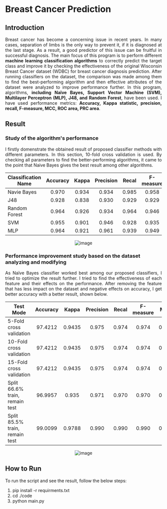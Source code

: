 # Breast Cancer Prediction
## Introduction
<p align="justify">
Breast cancer has become a concerning issue in recent years. In many cases, separation of limbs is the only way to prevent it, if it is diagnosed at the last stage. As a result, a good predictor of this issue can be fruitful in successful diagnosis. The main focus of this program is to perform different <b>machine learning classification algorithms</b> to correctly predict the target class and improve it by checking the effectiveness of the original Wisconsin Breast Cancer dataset (WDBC) for breast cancer diagnosis prediction. After running classifiers on the dataset, the comparison was made among them to find the best-performing algorithm and then effective attributes of the dataset were analyzed to improve performance further. In this program, algorithms, <b>including Naïve Bayes, Support Vector Machine (SVM), Multilayer Perceptron (MLP), J48, and Random Forest</b>, have been used. I have used performance metrics: <b>Accuracy, Kappa statistic, precision, recall, F-measure, MCC, ROC area, PRC area</b>.
</p>

## Result
### Study of the algorithm's performance
<p align="justify">
I firstly domenstrate the obtained result of proposed classifier methods with different parameters. In this section, 10-fold cross validation is used. By checking all parameters to find the better-performing algorithms, it came to the point that Naive Bayes gives the best result among other algorithms. 
</p>
<div align="center">

|Classification Name|Accuracy|Kappa|Precision|Recal|F-measure| MCC | ROC | PRC |
|---                |  :---: |:---:|  :---:  |:---:|  :---:  |:---:|:---:|:---:|
|    Navie Bayes    |  0.970 |0.934|  0.934  |0.985|  0.958  |0.936|0.937|0.925|
|        J48        |  0.928 |0.838|  0.930  |0.929|  0.929  |0.839|0.975|0.965|
|   Random Forest   |  0.964 |0.926|  0.934  |0.964|  0.946  |0.924|0.959|0.909|
|        SVM        |  0.955 |0.901|  0.946  |0.928|  0.935  |0.903|0.949|0.903|
|        MLP        |  0.964 |0.921|  0.961  |0.939|  0.949  |0.923|0.959|0.923|

![image](https://github.com/SaraBolouriB/breast_cancer_prediction/assets/45979215/638972c0-3942-4e2a-a234-179206042a41)
</div>

### Performance improvement study based on the dataset analyzing and modifying
<p align="justify">
As Naïve Bayes classifier worked best among our proposed classifiers, I tried to optimize the result further. I tried to find the effectiveness of each feature and their effects on the performance. After removing the feature that has less impact on the dataset and negative effects on accuracy, I get better accuracy with a better result, shown below.
<p/>
<div align="center">
  
|Test Mode                     |Accuracy|Kappa|Precision|Recal|F-measure| MCC | ROC | PRC |
|---                           |  :---: |:---: |  :---:  |:---:|  :---:  |:---:|:---:|:---:|
| 5-Fold cross validation      |97.4212 |0.9435|  0.975  |0.974|  0.974  |0.944|0.993|0.993|
|10-Fold cross validation      |97.4212 |0.9435|0.975    |0.974|0.974    |0.944|0.993|0.993|
|15-Fold cross validation      |97.4212 |0.9435|0.975    |0.974|0.974    |0.944|0.993|0.993|
|Split 66.6% train, remain test|96.9957 |0.935 |0.971    |0.970|0.970    |0.936|0.993|0.993|
|Split 85.5% train, remain test|99.0099 |0.9788|0.990    |0.990|0.990    |0.979|0.997|0.997|

![image](https://github.com/SaraBolouriB/breast_cancer_prediction/assets/45979215/158c48b6-ce17-49d7-a0d0-c16096b11aa4)
</div>

## How to Run
To run the script and see the result, follow the below steps:
1. pip install -r requirments.txt
2. cd ./code
3. python main.py
